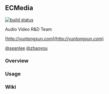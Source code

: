 ##  ECMedia  

[![build status](http://git.yuntongxun.com/platform_sdk/ecmedia/badges/master/build.svg)](http://git.yuntongxun.com/platform-sdk/ecmedia/commits/master)



Audio Video R&D Team

[http://yuntongxun.com](http://yuntongxun.com) 

[@seanlee](liqiang@yuntongxun.com)   [@zhaoyou](gezy@yuntongxun.com) 

### Overview 

 





### Usage

 





### Wiki
